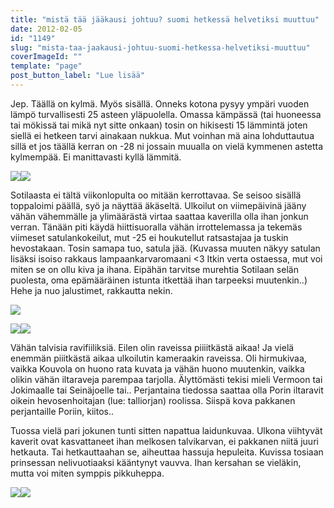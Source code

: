 ```yaml
---
title: "mistä tää jääkausi johtuu? suomi hetkessä helvetiksi muuttuu"
date: 2012-02-05
id: "1149"
slug: "mista-taa-jaakausi-johtuu-suomi-hetkessa-helvetiksi-muuttuu"
coverImageId: ""
template: "page"
post_button_label: "Lue lisää"
---
```


Jep. Täällä on kylmä. Myös sisällä. Onneks kotona pysyy ympäri vuoden lämpö turvallisesti 25 asteen yläpuolella. Omassa kämpässä (tai huoneessa tai mökissä tai mikä nyt sitte onkaan) tosin on hikisesti 15 lämmintä joten siellä ei hetkeen tarvi ainakaan nukkua. Mut voinhan mä aina lohduttautua sillä et jos täällä kerran on -28 ni jossain muualla on vielä kymmenen astetta kylmempää. Ei manittavasti kyllä lämmitä.

[![](/images/IMG_4489.png)](http://2.bp.blogspot.com/-2skqpIPRdgk/Ty6neLe9HiI/AAAAAAAAAS0/Zgmcur_lSPE/s1600/IMG_4489.png)[![](/images/IMG_4490.png)](http://4.bp.blogspot.com/-JOzLMaCyCl0/Ty6nibvhK9I/AAAAAAAAAS8/cdElz_TW4pY/s1600/IMG_4490.png)

Sotilaasta ei tältä viikonlopulta oo mitään kerrottavaa. Se seisoo sisällä toppaloimi päällä, syö ja näyttää äkäseltä. Ulkoilut on viimepäivinä jääny vähän vähemmälle ja ylimäärästä virtaa saattaa kaverilla olla ihan jonkun verran. Tänään piti käydä hiittisuoralla vähän irrottelemassa ja tekemäs viimeset satulankokeilut, mut -25 ei houkutellut ratsastajaa ja tuskin hevostakaan. Tosin samapa tuo, satula jää. (Kuvassa muuten näkyy satulan lisäksi isoiso rakkaus lampaankarvaromaani <3 Itkin verta ostaessa, mut voi miten se on ollu kiva ja ihana. Eipähän tarvitse murehtia Sotilaan selän puolesta, oma epämääräinen istunta itkettää ihan tarpeeksi muutenkin..) Hehe ja nuo jalustimet, rakkautta nekin.

[![](/images/IMG_4102.png)](http://1.bp.blogspot.com/-Ite5xjvzNt0/Ty6tvEtkfgI/AAAAAAAAATE/6eBkqEut2-E/s1600/IMG_4102.png)

[![](/images/IMG_4055.png)](http://3.bp.blogspot.com/-7755LhZPgxI/Ty6t1ra93kI/AAAAAAAAATM/VJ_Yin5_68M/s1600/IMG_4055.png)[![](/images/IMG_4210.png)](http://2.bp.blogspot.com/-0xrYVOnOdck/Ty6t5AxksyI/AAAAAAAAATU/2miuR-j5Gr8/s1600/IMG_4210.png)

Vähän talvisia ravifiiliksiä. Eilen olin raveissa piiiitkästä aikaa! Ja vielä enemmän piiitkästä aikaa ulkoilutin kameraakin raveissa. Oli hirmukivaa, vaikka Kouvola on huono rata kuvata ja vähän huono muutenkin, vaikka olikin vähän iltaraveja parempaa tarjolla. Älyttömästi tekisi mieli Vermoon tai Jokimaalle tai Seinäjoelle tai.. Perjantaina tiedossa saattaa olla Porin iltaravit oikein hevosenhoitajan (lue: talliorjan) roolissa. Siispä kova pakkanen perjantaille Poriin, kiitos..

Tuossa vielä pari jokunen tunti sitten napattua laidunkuvaa. Ulkona viihtyvät kaverit ovat kasvattaneet ihan melkosen talvikarvan, ei pakkanen niitä juuri hetkauta. Tai hetkauttaahan se, aiheuttaa hassuja hepuleita. Kuvissa tosiaan prinsessan nelivuotiaaksi kääntynyt vauvva. Ihan kersahan se vieläkin, mutta voi miten symppis pikkuheppa.

[![](/images/IMG_4541.png)](http://2.bp.blogspot.com/-7rVdCsBQqCg/Ty6vllnUlsI/AAAAAAAAATc/luQthg1zGvI/s1600/IMG_4541.png)[![](/images/IMG_4641.png)](http://1.bp.blogspot.com/-fKIpgF-aUUI/Ty6vrOaxM9I/AAAAAAAAATk/gH66JHDBvXg/s1600/IMG_4641.png)
